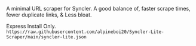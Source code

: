A minimal URL scraper for Syncler. A good balance of, faster scrape times, fewer duplicate links, & Less bloat.

Express Install Only.
`https://raw.githubusercontent.com/alpineboi20/Syncler-Lite-Scraper/main/syncler-lite.json`

